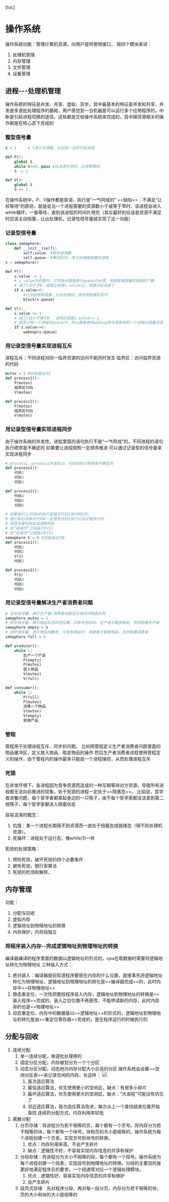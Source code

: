 [toc]
# 操作系统
操作系统功能：管理计算机资源，向用户提供使用接口，
按四个模块来讲：
1. 处理机管理
2. 内存管理
3. 文件管理
4. 设备管理

## 进程---处理机管理
操作系统的特征是并发、共享、虚拟、异步。其中最基本的特征是并发和共享，并发是多道批处理程序的基础，用户感觉到一台机器是可以运行多个应用程序的。中断是引起进程切换的途径，这些都是交给操作系统来完成的，其中跟资源相关的操作都是在核心态下完成的

### 整型信号量
```python
S = 1     # S表示资源数，比如说一台打印机资源

def P():
    global S
    while S<=0: pass #当资源为空时，让进程等待
    S -= 1

def V():
    global S
    S += 1
```
在操作系统中，P、V操作都是原语，执行是“一气呵成的”
==缺陷==：不满足“让权等待”的原则，就是说当一个进程需要的资源数小于或等于零时，该进程会进入while循环，一直等待，直到该进程的时间片用完（其实最好的应该是资源不满足时应该主动阻塞，让出处理机，记录性信号量就实现了这一功能）

### 记录型信号量
```python
class semaphore:
    def __init__(self):
        self.value  #剩余资源数
        self.queue  #等待队列，用于存储被阻塞的进程
s = semaphore()

def P():
    s.value -= 1
    # s.value为负数时，它的绝对值就表示queue的长度，也就是被阻塞的进程的个数
    # 减了1后小于0，说明之前是s.value<1，资源已经没有了
    if s.value<0:
        #让当前进程阻塞，让出处理机，添加到阻塞队列中
        block(s.queue)

def V():
    s.value += 1
    # 加了1后小于等于0， 说明之前是s.value<=-1，
    # 即至少有一个进程在queue中，所以需要使用wakeup命令使其中的一个进程从阻塞态变为就绪态
    if s.value<=0:
        wakeup(s.queue)
```
### 用记录型信号量实现进程互斥
进程互斥：不同进程对同一临界资源的访问不能同时发生
临界区：访问临界资源的代码
```python
mutex = 1 #初始值设为1  
def process1():
    P(mutex)
    临界区代码
    V(mutex)

def process2():
    P(mutex)
    临界区代码
    V(mutex)
```
### 用记录型信号量实现进程同步
由于操作系统的并发性，进程里面的语句执行不是“一气呵成”的，不同进程的语句执行顺序是不确定的
如果要让进程按照一定顺序推进
可以通过记录型的信号量来实现进程同步
```python
# process1，process2并发执行，代码的执行顺序是不确定的
def process1():
    代码1
    代码2
    代码3

def process2():
    代码4
    代码5
    代码6
```

```python
# 如果我们让代码4的执行是基于代码1和代码2的，
# 我们就必须保证代码4一定是在代码2执行之后才能执行的
# 用信号量机制实现进程同步
# 在“前操作”之后执行V(S)
# 在“后操作”之前执行P(S)
semaphore S = 0 #初始值设为0
def process1():
    代码1
    代码2
    V(S)
    代码3

def process2():
    P(S)
    代码4
    代码5
    代码6
```

### 用记录型信号量解决生产者消费者问题
```python
# 互斥信号量，用于生产者/消费者线程互斥地访问物品队列
semaphore mutex = 1
# 同步信号量，表示物品队列的空位数，只有有空位时，生产者才能放物品，否则阻塞生产者
semaphore empty = n
# 同步信号量，表示物品的数目，只有有物品时，消费者才能取物品，否则阻塞消费者
semaphore full = 0

def producer():
    while 1:
        生产一个产品
        P(empty)
        P(mutex)
        放入物品
        V(mutex)
        V(full)

def consumer():
    while 1:
        P(full)
        P(mutex)
        消费一个物品
        V(mutex)
        V(empty)
        使用产品
```

### 管程
管程用于处理进程互斥、同步的问题。
比如用管程定义生产者消费者问题里面的物品缓冲区，定义放入物品、取走物品的操作
然后生产者消费者进程使用管程定义的操作，由于管程内的操作最多只能由一个进程操控，从而处理进程互斥

### 死锁
在并发环境下，各进程因为竞争资源而造成的一种互相等待对方资源，导致所有进程都无法向前推进的现象。处于死锁的进程一定处于==阻塞态==。
比如说，哲学者进餐问题，每个哲学者都拿起身边的一只筷子，由于每个哲学家都没法拿到第二根筷子，每个哲学家都进入阻塞状态

容易混淆的概念：
1. 饥饿：某一个进程长期得不到资源而一直处于阻塞态或就绪态（得不到处理机资源）。
2. 死循环：进程处于运行态，像while(1)一样

死锁的处理策略：
1. 预防死锁，破坏死锁的四个必要条件
2. 避免死锁，银行家算法
3. 死锁的检测和解除，

##  内存管理
功能：
1. 分配与回收
2. 虚拟内存
3. 逻辑地址到物理地址的转换
4. 内存保护，内存段独立
### 将程序装入内存--完成逻辑地址到物理地址的转换
编译器编译的程序里面的数据以逻辑地址的形式的，cpu在取数据时需要将逻辑地址转化为物理地址
三种装入方式：
1. 绝对装入：编译器提前知道程序要放在内存的什么位置，直接事先将逻辑地址转化为物理地址，逻辑地址到物理地址的转化是==编译器完成==的，此时内存中==存物理地址==
2. 静态重定位，一次性把整段程序装入内存，逻辑地址到物理地址的转换是==装入程序==完成的，装入之后位置不再更改，不能申请新的内存，此时内存存的也是==物理地址==
3. 动态重定位，内存中的数据是以==逻辑地址==的形式的，逻辑地址到物理地址的转化是由==重定位寄存器==完成的，是在程序运行的时候执行的

## 分配与回收
1. 连续分配
    1. 单一连续分配，单道批处理用的
    2. 固定分区分配，内存被划分为一个个分区
    3. 动态分区分配，动态地为内存分配大小合适的分区
       操作系统会设置==空闲分区表==来记录空闲的内存，长这样：
       ![](https://img-blog.csdnimg.cn/20210522001102498.png?x-oss-process=image/watermark,type_ZmFuZ3poZW5naGVpdGk,shadow_10,text_aHR0cHM6Ly9ibG9nLmNzZG4ubmV0L3FxXzMzNTE4NzQ0,size_16,color_FFFFFF,t_70)
        1. 首次适应算法
        2. 最佳适应算法，优先使用更小的空闲区，缺点：有很多小碎片
        3. 最坏适应算法，优先使用更大的空闲区，缺点：“大进程”可能没有坑位了
        4. 邻近适应算法，首次适应算法改进，每次从上一个查找结束位置开始查找
   连续的分配方式，内存利用率较低
2. 离散分配
   1. 分页存储：将进程分为若干相等的页，每个都有一个页号。将内存分为若干相等的块，每个都有一个块号。块和页的大小是相等的。操作系统为每个进程创建一个页表，实现页号到块号的转换。
      1. 优点：内存利用率高，不会产生碎片
      2. 缺点：逻辑性不好，不容易实现内存信息的共享和保护
   2. 分段存储：将进程分为大小不相等的段，每个都有一个段号。操作系统为每个进程创建一个段表，实现段号到物理地址的转换。分段的主要目的是更好地满足程序员的要求，一个段通常对应一个逻辑处理模块。
      1. 优点：逻辑性好，容易实现内存信息的共享和保护
      2. 会产生碎片
   3. 段页式存储：先对程序分段，再对每一段分页，内存分为若干相等的块，页的大小和块的大小是相等的
